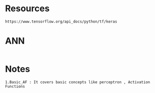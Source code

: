 # Resources
```
https://www.tensorflow.org/api_docs/python/tf/keras

```
# ANN
```
```

# Notes
```
1.Basic_AF : It covers basic concepts like perceptron , Activation Functions
```


